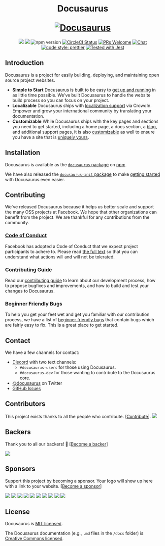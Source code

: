 <h1 align="center">
  <p align="center">Docusaurus</p>
  <a href="https://docusaurus.io"><img src="/website/static/img/slash-introducing.png" alt="Docusaurus"></a>
</h1>

<p align="center">
  <a href="https://www.npmjs.com/package/docusaurus"><a href="#backers" alt="sponsors on Open Collective"><img src="https://opencollective.com/Docusaurus/backers/badge.svg" /></a> <a href="#sponsors" alt="Sponsors on Open Collective"><img src="https://opencollective.com/Docusaurus/sponsors/badge.svg" /></a> <img src="https://img.shields.io/npm/v/docusaurus.svg?style=flat" alt="npm version"></a>
  <a href="https://circleci.com/gh/facebook/Docusaurus"><img src="https://circleci.com/gh/facebook/Docusaurus.svg?style=shield" alt="CircleCI Status"></a>
  <a href="CONTRIBUTING.md#pull-requests"><img src="https://img.shields.io/badge/PRs-welcome-brightgreen.svg" alt="PRs Welcome"></a>
  <a href="https://discord.gg/docusaurus"><img src="https://img.shields.io/badge/chat-on%20discord-7289da.svg" alt="Chat"></a>
  <a href="https://github.com/prettier/prettier"><img alt="code style: prettier" src="https://img.shields.io/badge/code_style-prettier-ff69b4.svg?style=flat-square"></a>
  <a href="https://github.com/facebook/jest"><img src="https://img.shields.io/badge/tested_with-jest-99424f.svg" alt="Tested with Jest"></a>
</p>

## Introduction

Docusaurus is a project for easily building, deploying, and maintaining open source project websites.

* **Simple to Start** Docusaurus is built to be easy to [get up and running](https://docusaurus.io/docs/en/installation.html) in as little time possible. We've built Docusaurus to handle the website build process so you can focus on your project.
* **Localizable** Docusaurus ships with [localization support](https://docusaurus.io/docs/en/translation.html) via CrowdIn. Empower and grow your international community by translating your documentation.
* **Customizable** While Docusaurus ships with the key pages and sections you need to get started, including a home page, a docs section, a [blog](https://docusaurus.io/docs/en/blog.html), and additional support pages, it is also [customizable](https://docusaurus.io/docs/en/custom-pages.html) as well to ensure you have a site that is [uniquely yours](https://docusaurus.io/docs/en/api-pages.html).

## Installation

Docusaurus is available as the [`docusaurus` package](https://www.npmjs.com/package/docusaurus) on [npm](https://www.npmjs.com).

We have also released the [`docusaurus-init` package](https://www.npmjs.com/package/docusaurus-init) to make [getting started](https://docusaurus.io/docs/en/installation.html) with Docusaurus even easier.

## Contributing

We've released Docusaurus because it helps us better scale and support the many OSS projects at Facebook. We hope that other organizations can benefit from the project. We are thankful for any contributions from the community.

### [Code of Conduct](https://code.facebook.com/codeofconduct)

Facebook has adopted a Code of Conduct that we expect project participants to adhere to. Please read [the full text](https://code.facebook.com/codeofconduct) so that you can understand what actions will and will not be tolerated.

### Contributing Guide

Read our [contributing guide](https://github.com/facebook/Docusaurus/blob/master/CONTRIBUTING.md) to learn about our development process, how to propose bugfixes and improvements, and how to build and test your changes to Docusaurus.

### Beginner Friendly Bugs

To help you get your feet wet and get you familiar with our contribution process, we have a list of [beginner friendly bugs](https://github.com/facebook/Docusaurus/labels/good%20first%20issue) that contain bugs which are fairly easy to fix. This is a great place to get started.

## Contact

We have a few channels for contact:

- [Discord](https://discord.gg/docusaurus) with two text channels:
  - `#docusaurus-users` for those using Docusaurus.
  - `#docusaurus-dev` for those wanting to contribute to the Docusaurus core.
- [@docusaurus](https://twitter.com/docusaurus) on Twitter
- [GitHub Issues](https://github.com/facebook/docusaurus/issues)

## Contributors

This project exists thanks to all the people who contribute. [[Contribute](CONTRIBUTING.md)].
<a href="graphs/contributors"><img src="https://opencollective.com/Docusaurus/contributors.svg?width=890&button=false" /></a>


## Backers

Thank you to all our backers! 🙏 [[Become a backer](https://opencollective.com/Docusaurus#backer)]

<a href="https://opencollective.com/Docusaurus#backers" target="_blank"><img src="https://opencollective.com/Docusaurus/backers.svg?width=890"></a>


## Sponsors

Support this project by becoming a sponsor. Your logo will show up here with a link to your website. [[Become a sponsor](https://opencollective.com/Docusaurus#sponsor)]

<a href="https://opencollective.com/Docusaurus/sponsor/0/website" target="_blank"><img src="https://opencollective.com/Docusaurus/sponsor/0/avatar.svg"></a>
<a href="https://opencollective.com/Docusaurus/sponsor/1/website" target="_blank"><img src="https://opencollective.com/Docusaurus/sponsor/1/avatar.svg"></a>
<a href="https://opencollective.com/Docusaurus/sponsor/2/website" target="_blank"><img src="https://opencollective.com/Docusaurus/sponsor/2/avatar.svg"></a>
<a href="https://opencollective.com/Docusaurus/sponsor/3/website" target="_blank"><img src="https://opencollective.com/Docusaurus/sponsor/3/avatar.svg"></a>
<a href="https://opencollective.com/Docusaurus/sponsor/4/website" target="_blank"><img src="https://opencollective.com/Docusaurus/sponsor/4/avatar.svg"></a>
<a href="https://opencollective.com/Docusaurus/sponsor/5/website" target="_blank"><img src="https://opencollective.com/Docusaurus/sponsor/5/avatar.svg"></a>
<a href="https://opencollective.com/Docusaurus/sponsor/6/website" target="_blank"><img src="https://opencollective.com/Docusaurus/sponsor/6/avatar.svg"></a>
<a href="https://opencollective.com/Docusaurus/sponsor/7/website" target="_blank"><img src="https://opencollective.com/Docusaurus/sponsor/7/avatar.svg"></a>
<a href="https://opencollective.com/Docusaurus/sponsor/8/website" target="_blank"><img src="https://opencollective.com/Docusaurus/sponsor/8/avatar.svg"></a>
<a href="https://opencollective.com/Docusaurus/sponsor/9/website" target="_blank"><img src="https://opencollective.com/Docusaurus/sponsor/9/avatar.svg"></a>



## License

Docusaurus is [MIT licensed](./LICENSE).

The Docusaurus documentation (e.g., `.md` files in the `/docs` folder) is [Creative Commons licensed](./LICENSE-docs).
